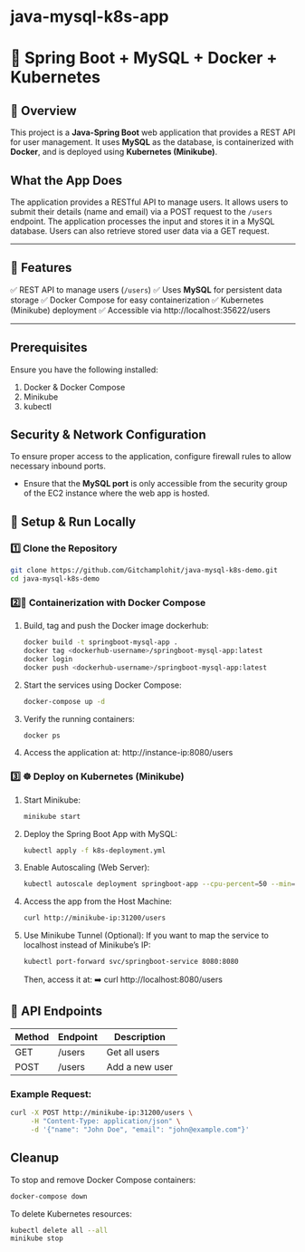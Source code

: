 # java-mysql-k8s-app

# 🚀 Spring Boot + MySQL + Docker + Kubernetes

## 📌 Overview
This project is a **Java-Spring Boot** web application that provides a REST API for user management.
It uses **MySQL** as the database, is containerized with **Docker**, and is deployed using **Kubernetes (Minikube)**.

## What the App Does

The application provides a RESTful API to manage users. It allows users to submit their details (name and email) via a POST request to the `/users` endpoint. The application processes the input and stores it in a MySQL database. Users can also retrieve stored user data via a GET request.

---

## **📜 Features**
✅ REST API to manage users (`/users`)
✅ Uses **MySQL** for persistent data storage
✅ Docker Compose for easy containerization
✅ Kubernetes (Minikube) deployment
✅ Accessible via http://localhost:35622/users

---
## **Prerequisites**
Ensure you have the following installed:

1. Docker & Docker Compose
2. Minikube
3. kubectl

## **Security & Network Configuration**

To ensure proper access to the application, configure firewall rules to allow necessary inbound ports.
- Ensure that the **MySQL port** is only accessible from the security group of the EC2 instance where the web app is hosted.

## **🔧 Setup & Run Locally**

### **1️⃣ Clone the Repository**
 ```sh
 git clone https://github.com/Gitchamplohit/java-mysql-k8s-demo.git
 cd java-mysql-k8s-demo
 ```

### **2️⃣🐳 Containerization with Docker Compose**

1. Build, tag and push the Docker image dockerhub:
   ```sh
   docker build -t springboot-mysql-app .
   docker tag <dockerhub-username>/springboot-mysql-app:latest
   docker login
   docker push <dockerhub-username>/springboot-mysql-app:latest
   ```
   
2. Start the services using Docker Compose:
   ```sh
   docker-compose up -d
   ```

3. Verify the running containers:
   ```sh
   docker ps
   ```

4. Access the application at:
   http://instance-ip:8080/users

### **3️⃣ ☸️ Deploy on Kubernetes (Minikube)**

1. Start Minikube:
   ```sh
   minikube start
   ```
   
2. Deploy the Spring Boot App with MySQL:
   ```sh
   kubectl apply -f k8s-deployment.yml
   ```
   
3. Enable Autoscaling (Web Server):
   ```sh
   kubectl autoscale deployment springboot-app --cpu-percent=50 --min=1 --max=5
   ```
   
4. Access the app from the Host Machine:
   ```sh
   curl http://minikube-ip:31200/users
   ```
   
5. Use Minikube Tunnel (Optional):
   If you want to map the service to localhost instead of Minikube’s IP:
   ```sh
   kubectl port-forward svc/springboot-service 8080:8080
   ```
   Then, access it at:
   ➡️ curl http://localhost:8080/users

## 📜 API Endpoints

| Method  | Endpoint   | Description       |
|---------|-----------|-------------------|
| GET     | /users    | Get all users     |
| POST    | /users    | Add a new user    |

### **Example Request:**
```sh
curl -X POST http://minikube-ip:31200/users \
     -H "Content-Type: application/json" \
     -d '{"name": "John Doe", "email": "john@example.com"}'
```

## **Cleanup**

To stop and remove Docker Compose containers:
 ```sh
 docker-compose down
 ```

To delete Kubernetes resources:
 ```sh
 kubectl delete all --all
 minikube stop
 ```

